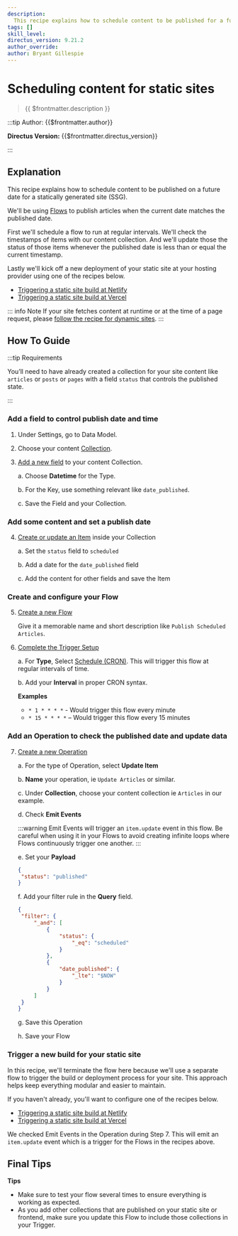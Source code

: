 ```yaml
---
description:
  This recipe explains how to schedule content to be published for a future date for a statically generated site.
tags: []
skill_level:
directus_version: 9.21.2
author_override:
author: Bryant Gillespie
---
```


# Scheduling content for static sites

> {{ $frontmatter.description }}

:::tip Author: {{$frontmatter.author}}

<!-- **Skill Level:** {{$frontmatter.skill_level}}\ -->

**Directus Version:** {{$frontmatter.directus_version}}

<!-- **Tags:** {{$frontmatter.tags.join(", ")}} -->

:::

## Explanation

This recipe explains how to schedule content to be published on a future date for a statically generated site (SSG).

We'll be using [Flows](/configuration/flows) to publish articles when the current date matches the published date.

First we'll schedule a flow to run at regular intervals. We'll check the timestamps of items with our content
collection. And we'll update those the status of those items whenever the published date is less than or equal the
current timestamp.

Lastly we'll kick off a new deployment of your static site at your hosting provider using one of the recipes below.

- [Triggering a static site build at Netlify](/cookbook/flows/trigger-static-site-build-netlify)
- [Triggering a static site build at Vercel](/cookbook/flows/trigger-static-site-build-vercel)

::: info Note If your site fetches content at runtime or at the time of a page request, please
[follow the recipe for dynamic sites](/cookbook/flows/scheduling-content-dynamic-sites). :::

<!-- ## Video -->
<!-- Todo -->
<!-- Need access to upload videos first -->

## How To Guide

:::tip Requirements

You’ll need to have already created a collection for your site content like `articles` or `posts` or `pages` with a
field `status` that controls the published state.

:::

### Add a field to control publish date and time

1. Under Settings, go to Data Model.

2. Choose your content [Collection](/configuration/data-model/collections).

3. [Add a new field](/configuration/data-model/fields.html#create-a-field-standard) to your content Collection.

   a. Choose **Datetime** for the Type.

   b. For the Key, use something relevant like `date_published`.

   c. Save the Field and your Collection.

### Add some content and set a publish date

4. [Create or update an Item](/app/content/items) inside your Collection

   a. Set the `status` field to `scheduled`

   b. Add a date for the `date_published` field

   c. Add the content for other fields and save the Item

### Create and configure your Flow

5. [Create a new Flow](/configuration/flows#create-a-flow)

   Give it a memorable name and short description like `Publish Scheduled Articles`.

6. [Complete the Trigger Setup](/configuration/flows/triggers#triggers)

   a. For **Type**, Select [Schedule (CRON)](/configuration/flows/triggers#schedule-cron). This will trigger this flow
   at regular intervals of time.

   b. Add your **Interval** in proper CRON syntax.

   **Examples**

   - `* 1 * * * *` - Would trigger this flow every minute
   - `* 15 * * * *` – Would trigger this flow every 15 minutes

### Add an Operation to check the published date and update data

7. [Create a new Operation](/configuration/flows/operations#operations)

   a. For the type of Operation, select **Update Item**

   b. **Name** your operation, ie `Update Articles` or similar.

   c. Under **Collection**, choose your content collection ie `Articles` in our example.

   d. Check **Emit Events**

   :::warning Emit Events will trigger an `item.update` event in this flow. Be careful when using it in your Flows to
   avoid creating infinite loops where Flows continuously trigger one another. :::

   e. Set your **Payload**

   ```json
   {
   	"status": "published"
   }
   ```

   f. Add your filter rule in the **Query** field.

   ```json
   {
   	"filter": {
   		"_and": [
   			{
   				"status": {
   					"_eq": "scheduled"
   				}
   			},
   			{
   				"date_published": {
   					"_lte": "$NOW"
   				}
   			}
   		]
   	}
   }
   ```

   g. Save this Operation

   h. Save your Flow

### Trigger a new build for your static site

In this recipe, we'll terminate the flow here because we'll use a separate flow to trigger the build or deployment
process for your site. This approach helps keep everything modular and easier to maintain.

If you haven't already, you'll want to configure one of the recipes below.

- [Triggering a static site build at Netlify](/cookbook/flows/trigger-static-site-build-netlify)
- [Triggering a static site build at Vercel](/cookbook/flows/trigger-static-site-build-vercel)

We checked Emit Events in the Operation during Step 7. This will emit an `item.update` event which is a trigger for the
Flows in the recipes above.

## Final Tips

**Tips**

- Make sure to test your flow several times to ensure everything is working as expected.
- As you add other collections that are published on your static site or frontend, make sure you update this Flow to
  include those collections in your Trigger.
